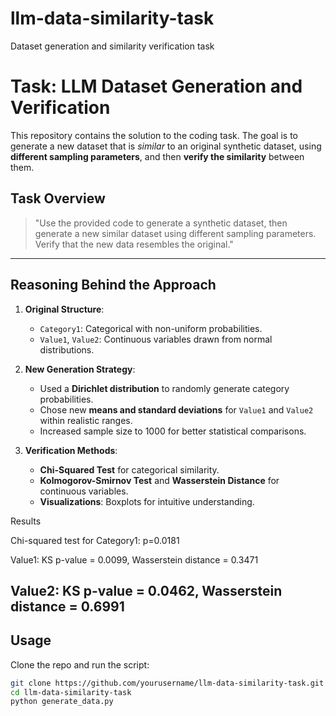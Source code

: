# llm-data-similarity-task
Dataset generation and similarity verification task 
# Task: LLM Dataset Generation and Verification

This repository contains the solution to the coding task. The goal is to generate a new dataset that is *similar* to an original synthetic dataset, using **different sampling parameters**, and then **verify the similarity** between them.

##  Task Overview

> "Use the provided code to generate a synthetic dataset, then generate a new similar dataset using different sampling parameters. Verify that the new data resembles the original."

---

##  Reasoning Behind the Approach

1. **Original Structure**:
   - `Category1`: Categorical with non-uniform probabilities.
   - `Value1`, `Value2`: Continuous variables drawn from normal distributions.

2. **New Generation Strategy**:
   - Used a **Dirichlet distribution** to randomly generate category probabilities.
   - Chose new **means and standard deviations** for `Value1` and `Value2` within realistic ranges.
   - Increased sample size to 1000 for better statistical comparisons.

3. **Verification Methods**:
   - **Chi-Squared Test** for categorical similarity.
   - **Kolmogorov-Smirnov Test** and **Wasserstein Distance** for continuous variables.
   - **Visualizations**: Boxplots for intuitive understanding.

Results

Chi-squared test for Category1: p=0.0181

Value1: KS p-value = 0.0099, Wasserstein distance = 0.3471

Value2: KS p-value = 0.0462, Wasserstein distance = 0.6991
---

##  Usage

Clone the repo and run the script:

```bash
git clone https://github.com/yourusername/llm-data-similarity-task.git
cd llm-data-similarity-task
python generate_data.py




